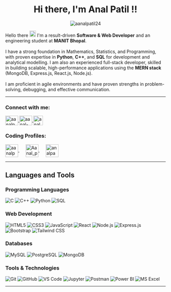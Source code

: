 <h1 align="center">Hi there, I'm Anal Patil !!</h1>

<p align="center"> <img src="https://komarev.com/ghpvc/?username=aanalpatil24&label=Profile%20views&color=9FACE6&style=flat" alt="aanalpatil24" /> </p>

<p align="left">
Hello there <img src="https://raw.githubusercontent.com/MartinHeinz/MartinHeinz/master/wave.gif" width="20px" height="20px"> I'm a result-driven <b>Software & Web Developer</b> and an engineering student at <b>MANIT Bhopal</b>.
<br />
<br />
I have a strong foundation in Mathematics, Statistics, and Programming, with proven expertise in <b>Python</b>, <b>C++</b>, and <b>SQL</b> for development and analytical modelling. I am also an experienced full-stack developer, skilled in building scalable, high-performance applications using the <b>MERN stack</b> (MongoDB, Express.js, React.js, Node.js).
<br />
<br />
I am proficient in agile environments and have proven strengths in problem-solving, debugging, and effective communication.
</p>

---
### Connect with me:
<p align="left">
<a href="https://github.com/aanalpatil24" target="blank">
<img align="center" src="https://raw.githubusercontent.com/rahuldkjain/github-profile-readme-generator/master/src/images/icons/Social/github.svg" alt="aanalpatil24" height="30" width="40" />
</a>
<a href="https://linkedin.com/in/aanal-patil-1ab6861b3" target="blank">
<img align="center" src="https://raw.githubusercontent.com/rahuldkjain/github-profile-readme-generator/master/src/images/icons/Social/linked-in-alt.svg" alt="aanal-patil-1ab6861b3" height="30" width="40" />
</a>
<a href="mailto:analpatil07@gmail.com" target="blank">
<img align="center" src="https://img.shields.io/badge/Gmail-D14836?style=for-the-badge&logo=gmail&logoColor=white" alt="analpatil07@gmail.com" height="30" />
</a>
</p>


### Coding Profiles:
<p align="left">
<a href="https://www.codechef.com/users/aanalpatil24" target="blank">
<img align="center" src="https://cdn.codechef.com/sites/all/themes/abessive/cc-logo.png" alt="aanalpatil24" height="40" />
</a>
&nbsp;&nbsp;&nbsp;&nbsp;
<a href="https://codeforces.com/profile/Aanal_Patil" target="blank">
<img align="center" src="https://codeforces.org/s/0/images/codeforces-sponsored-by-ton.png" alt="Aanal_patil" height="40" />
</a>
&nbsp;&nbsp;&nbsp;&nbsp;
<a href="https://www.geeksforgeeks.org/user/analpan4ad/" target="blank">
<img align="center" src="https://img.shields.io/badge/GeeksforGeeks-0F9D58?style=for-the-badge&logo=geeksforgeeks&logoColor=white" alt="analpan4ad" height="40" />
</a> 
</p>

---

## Languages and Tools

### Programming Languages
<p align="left">
  <img src="https://img.shields.io/badge/c-%2300599C.svg?style=for-the-badge&logo=c&logoColor=white" alt="C"/>
  <img src="https://img.shields.io/badge/c++-%2300599C.svg?style=for-the-badge&logo=c%2B%2B&logoColor=white" alt="C++"/>
  <img src="https://img.shields.io/badge/python-3670A0?style=for-the-badge&logo=python&logoColor=ffdd54" alt="Python"/>
  <img src="https://img.shields.io/badge/SQL-%2300599C.svg?style=for-the-badge&logo=sql&logoColor=white" alt="SQL"/> 
</p>

### Web Development
<p align="left">
  <img src="https://img.shields.io/badge/html5-%23E34F26.svg?style=for-the-badge&logo=html5&logoColor=white" alt="HTML5"/>
  <img src="https://img.shields.io/badge/css3-%231572B6.svg?style=for-the-badge&logo=css3&logoColor=white" alt="CSS3"/>
  <img src="https://img.shields.io/badge/javascript-%23323330.svg?style=for-the-badge&logo=javascript&logoColor=%23F7DF1E" alt="JavaScript"/>
  <img src="https://img.shields.io/badge/react-%2320232a.svg?style=for-the-badge&logo=react&logoColor=%2361DAFB" alt="React"/>
  <img src="https://img.shields.io/badge/node.js-6DA55F?style=for-the-badge&logo=node.js&logoColor=white" alt="Node.js"/>
  <img src="https://img.shields.io/badge/express.js-%23404d59.svg?style=for-the-badge&logo=express&logoColor=white" alt="Express.js"/>
  <img src="https://img.shields.io/badge/bootstrap-%238511FA.svg?style=for-the-badge&logo=bootstrap&logoColor=white" alt="Bootstrap"/>
  <img src="https://img.shields.io/badge/tailwindcss-%2338B2AC.svg?style=for-the-badge&logo=tailwind-css&logoColor=white" alt="Tailwind CSS"/>
</p>

### Databases
<p align="left">
  <img src="https://img.shields.io/badge/mysql-%2300f.svg?style=for-the-badge&logo=mysql&logoColor=white" alt="MySQL"/>
  <img src="https://img.shields.io/badge/postgresql-%23316192.svg?style=for-the-badge&logo=postgresql&logoColor=white" alt="PostgreSQL"/>
  <img src="https://img.shields.io/badge/MongoDB-%234ea94b.svg?style=for-the-badge&logo=mongodb&logoColor=white" alt="MongoDB"/>
</p>

### Tools & Technologies
<p align="left">
  <img src="https://img.shields.io/badge/git-%23F05033.svg?style=for-the-badge&logo=git&logoColor=white" alt="Git"/>
  <img src="https://img.shields.io/badge/github-%23121011.svg?style=for-the-badge&logo=github&logoColor=white" alt="GitHub"/>
  <img src="https://img.shields.io/badge/Visual_Studio_Code-0078D4?style=for-the-badge&logo=visual%20studio%20code&logoColor=white" alt="VS Code"/>
  <img src="https://img.shields.io/badge/Jupyter-F37626.svg?style=for-the-badge&logo=Jupyter&logoColor=white" alt="Jupyter"/>
  <img src="https://img.shields.io/badge/Postman-FF6C37?style=for-the-badge&logo=postman&logoColor=white" alt="Postman"/>
  <img src="https://img.shields.io/badge/PowerBI-F2C811?style=for-the-badge&logo=powerbi&logoColor=black" alt="Power BI"/>
  <img src="https://img.shields.io/badge/Microsoft_Excel-217346?style=for-the-badge&logo=microsoft-excel&logoColor=white" alt="MS Excel"/>
</p>

---


<!--
## 📈 GitHub Stats & Activity

<p align="center">
  <a href="https://github.com/anuraghazra/github-readme-stats">
    <img align="center" src="https://github-readme-stats.vercel.app/api?username=YOUR_GITHUB_USERNAME&show_icons=true&locale=en&theme=tokyonight" alt="YOUR_GITHUB_USERNAME" />
  </a>
  
  <a href="https://github.com/denvercoder1/github-readme-streak-stats">
    <img align="center" src="https://github-readme-streak-stats.herokuapp.com/?user=YOUR_GITHUB_USERNAME&theme=tokyonight" alt="YOUR_GITHUB_USERNAME" />
  </a>
  
  <a href="https://github.com/anuraghazra/github-readme-stats">
    <img align="center" src="https://github-readme-stats.vercel.app/api/top-langs?username=YOUR_GITHUB_USERNAME&layout=compact&langs_count=8&theme=tokyonight" alt="YOUR_GITHUB_USERNAME" />
  </a>
</p>
-->
